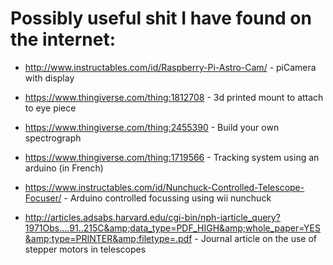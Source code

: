 # Possibly useful shit I have found on the internet:

* http://www.instructables.com/id/Raspberry-Pi-Astro-Cam/ - piCamera with display

* https://www.thingiverse.com/thing:1812708 - 3d printed mount to attach to eye piece

* https://www.thingiverse.com/thing:2455390 - Build your own spectrograph

* https://www.thingiverse.com/thing:1719566 - Tracking system using an arduino (in French)

* https://www.instructables.com/id/Nunchuck-Controlled-Telescope-Focuser/ - Arduino controlled focussing using wii nunchuck

* http://articles.adsabs.harvard.edu/cgi-bin/nph-iarticle_query?1971Obs....91..215C&amp;data_type=PDF_HIGH&amp;whole_paper=YES&amp;type=PRINTER&amp;filetype=.pdf - Journal article on the use of stepper motors in telescopes
